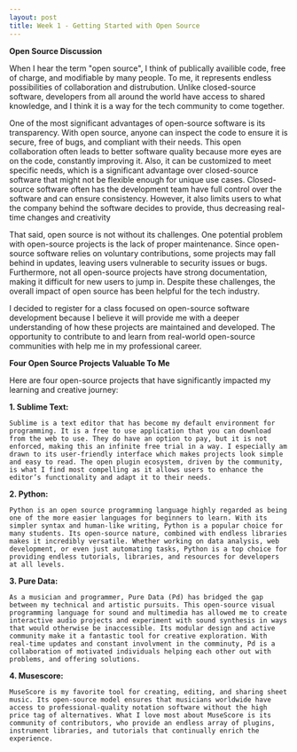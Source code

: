 ```yaml
---
layout: post
title: Week 1 - Getting Started with Open Source
---
```

**Open Source Discussion**

When I hear the term "open source", I think of publically availible code, free of charge, and modifiable by many people. To me, it represents endless possibilities of collaboration and distrubution. Unlike closed-source software, developers from all around the world have access to shared knowledge, and I think it is a way for the tech community to come together.

One of the most significant advantages of open-source software is its transparency. With open source, anyone can inspect the code to ensure it is secure, free of bugs, and compliant with their needs. This open collaboration often leads to better software quality because more eyes are on the code, constantly improving it. Also, it can be customized to meet specific needs, which is a significant advantage over closed-source software that might not be flexible enough for unique use cases. Closed-source software often has the development team have full control over the software and can ensure consistency. However, it also limits users to what the company behind the software decides to provide, thus decreasing real-time changes and creativity

That said, open source is not without its challenges. One potential problem with open-source projects is the lack of proper maintenance. Since open-source software relies on voluntary contributions, some projects may fall behind in updates, leaving users vulnerable to security issues or bugs. Furthermore, not all open-source projects have strong documentation, making it difficult for new users to jump in. Despite these challenges, the overall impact of open source has been helpful for the tech industry.

I decided to register for a class focused on open-source software development because I believe it will provide me with a deeper understanding of how these projects are maintained and developed. The opportunity to contribute to and learn from real-world open-source communities with help me in my professional career.

**Four Open Source Projects Valuable To Me**

Here are four open-source projects that have significantly impacted my learning and creative journey:

**1. Sublime Text:**

	Sublime is a text editor that has become my default environment for programming. It is a free to use application that you can download from the web to use. They do have an option to pay, but it is not enforced, making this an infinite free trial in a way. I especially am drawn to its user-friendly interface which makes projects look simple and easy to read. The open plugin ecosystem, driven by the community, is what I find most compelling as it allows users to enhance the editor’s functionality and adapt it to their needs. 

**2. Python:**

	Python is an open source programming language highly regarded as being one of the more easier languages for beginners to learn. With its simpler syntax and human-like writing, Python is a popular choice for many students. Its open-source nature, combined with endless libraries makes it incredibly versatile. Whether working on data analysis, web development, or even just automating tasks, Python is a top choice for providing endless tutorials, libraries, and resources for developers at all levels.

**3. Pure Data:**

	As a musician and programmer, Pure Data (Pd) has bridged the gap between my technical and artistic pursuits. This open-source visual programming language for sound and multimedia has allowed me to create interactive audio projects and experiment with sound synthesis in ways that would otherwise be inaccessible. Its modular design and active community make it a fantastic tool for creative exploration. With real-time updates and constant involvment in the comminuty, Pd is a collaboration of motivated individuals helping each other out with problems, and offering solutions.
**4. Musescore:**

	MuseScore is my favorite tool for creating, editing, and sharing sheet music. Its open-source model ensures that musicians worldwide have access to professional-quality notation software without the high price tag of alternatives. What I love most about MuseScore is its community of contributors, who provide an endless array of plugins, instrument libraries, and tutorials that continually enrich the experience. 

